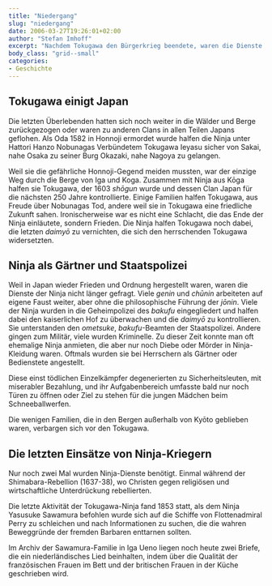 ```yaml
---
title: "Niedergang"
slug: "niedergang"
date: 2006-03-27T19:26:01+02:00
author: "Stefan Imhoff"
excerpt: "Nachdem Tokugawa den Bürgerkrieg beendete, waren die Dienste von Spionen und Attentätern nicht länger nötig. Viele Ninja wurden in die Staatspolizei eingegliedert oder dienten im Verborgenen Fürsten als Leibwächter. Bei einigen Einsätzen gegen die Christen-Samurai und Ausländer wurden die Dienste zum letzten Mal eingesetzt."
body_class: "grid--small"
categories:
- Geschichte
---
```


## Tokugawa einigt Japan

Die letzten Überlebenden hatten sich noch weiter in die Wälder und Berge zurückgezogen oder waren zu anderen Clans in allen Teilen Japans geflohen. Als Oda 1582 in Honnoji ermordet wurde halfen die Ninja unter Hattori Hanzo Nobunagas Verbündetem Tokugawa Ieyasu sicher von Sakai, nahe Osaka zu seiner Burg Okazaki, nahe Nagoya zu gelangen.

Weil sie die gefährliche Honnoji-Gegend meiden mussten, war der einzige Weg durch die Berge von Iga und Koga. Zusammen mit Ninja aus Kōga halfen sie Tokugawa, der 1603 *shōgun* wurde und dessen Clan Japan für die nächsten 250 Jahre kontrollierte. Einige Familien halfen Tokugawa, aus Freude über Nobunagas Tod, andere weil sie in Tokugawa eine friedliche Zukunft sahen. Ironischerweise war es nicht eine Schlacht, die das Ende der Ninja einläutete, sondern Frieden. Die Ninja halfen Tokugawa noch dabei, die letzten *daimyō* zu vernichten, die sich den herrschenden Tokugawa widersetzten.


## Ninja als Gärtner und Staatspolizei

Weil in Japan wieder Frieden und Ordnung hergestellt waren, waren die Dienste der Ninja nicht länger gefragt. Viele *genin* und *chūnin* arbeiteten auf eigene Faust weiter, aber ohne die philosophische Führung der *jōnin*. Viele der Ninja wurden in die Geheimpolizei des *bakufu* eingegliedert und halfen dabei den kaiserlichen Hof zu überwachen und die *daimyō* zu kontrollieren. Sie unterstanden den *ometsuke*, *bakufu*-Beamten der Staatspolizei. Andere gingen zum Militär, viele wurden Kriminelle. Zu dieser Zeit konnte man oft ehemalige Ninja anmieten, die aber nur noch Diebe oder Mörder in Ninja-Kleidung waren. Oftmals wurden sie bei Herrschern als Gärtner oder Bedienstete angestellt.

Diese einst tödlichen Einzelkämpfer degenerierten zu Sicherheitsleuten, mit miserabler Bezahlung, und ihr Aufgabenbereich umfasste bald nur noch Türen zu öffnen oder Ziel zu stehen für die jungen Mädchen beim Schneeballwerfen.

Die wenigen Familien, die in den Bergen außerhalb von Kyōto geblieben waren, verbargen sich vor den Tokugawa.


## Die letzten Einsätze von Ninja-Kriegern

Nur noch zwei Mal wurden Ninja-Dienste benötigt. Einmal während der Shimabara-Rebellion (1637-38), wo Christen gegen religiösen und wirtschaftliche Unterdrückung rebellierten.

Die letzte Aktivität der Tokugawa-Ninja fand 1853 statt, als dem Ninja Yasusuke Sawamura befohlen wurde sich auf die Schiffe von Flottenadmiral Perry zu schleichen und nach Informationen zu suchen, die die wahren Beweggründe der fremden Barbaren enttarnen sollten.

Im Archiv der Sawamura-Familie in Iga Ueno liegen noch heute zwei Briefe, die ein niederländisches Lied beinhalten, indem über die Qualität der französischen Frauen im Bett und der britischen Frauen in der Küche geschrieben wird.
